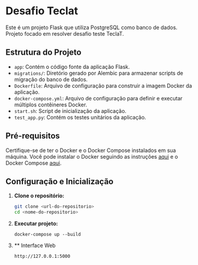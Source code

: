 # Desafio Teclat

Este é um projeto Flask que utiliza PostgreSQL como banco de dados. Projeto focado em resolver desafio teste TeclaT.

## Estrutura do Projeto

- `app`: Contém o código fonte da aplicação Flask.
- `migrations/`: Diretório gerado por Alembic para armazenar scripts de migração do banco de dados.
- `Dockerfile`: Arquivo de configuração para construir a imagem Docker da aplicação.
- `docker-compose.yml`: Arquivo de configuração para definir e executar múltiplos contêineres Docker.
- `start.sh`: Script de inicialização da aplicação.
- `test_app.py`: Contém os testes unitários da aplicação.

## Pré-requisitos

Certifique-se de ter o Docker e o Docker Compose instalados em sua máquina. Você pode instalar o Docker seguindo as instruções [aqui](https://docs.docker.com/get-docker/) e o Docker Compose [aqui](https://docs.docker.com/compose/install/).

## Configuração e Inicialização

1. **Clone o repositório:**

   ```bash
   git clone <url-do-repositorio>
   cd <nome-do-repositorio>
    ```

2. **Executar projeto:**
    ```
    docker-compose up --build
    ```

3. ** Interface Web
    ```
    http://127.0.0.1:5000
    ```